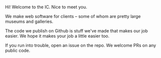 Hi! Welcome to the IC. Nice to meet you.

We make web software for clients – some of whom are pretty large museums and galleries. 

The code we publish on Github is stuff we've made that makes our job easier. We hope it makes your job a little easier too.

If you run into trouble, open an issue on the repo. We welcome PRs on any public code.

